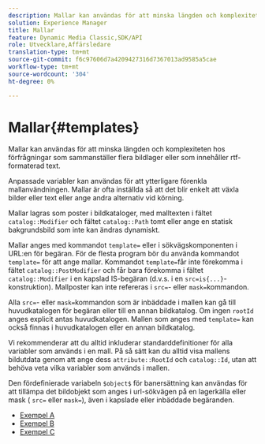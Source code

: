 ```yaml
---
description: Mallar kan användas för att minska längden och komplexiteten hos förfrågningar som sammanställer flera bildlager eller som innehåller rtf-formaterad text.
solution: Experience Manager
title: Mallar
feature: Dynamic Media Classic,SDK/API
role: Utvecklare,Affärsledare
translation-type: tm+mt
source-git-commit: f6c97606d7a4209427316d7367013ad9585a5cae
workflow-type: tm+mt
source-wordcount: '304'
ht-degree: 0%

---
```



# Mallar{#templates}

Mallar kan användas för att minska längden och komplexiteten hos förfrågningar som sammanställer flera bildlager eller som innehåller rtf-formaterad text.

Anpassade variabler kan användas för att ytterligare förenkla mallanvändningen. Mallar är ofta inställda så att det blir enkelt att växla bilder eller text eller ange andra alternativ vid körning.

Mallar lagras som poster i bildkataloger, med malltexten i fältet `catalog::Modifier` och fältet `catalog::Path` tomt eller ange en statisk bakgrundsbild som inte kan ändras dynamiskt.

Mallar anges med kommandot `template=` eller i sökvägskomponenten i URL:en för begäran. För de flesta program bör du använda kommandot `template=` för att ange mallar. Kommandot `template=`får inte förekomma i fältet `catalog::PostModifier` och får bara förekomma i fältet `catalog::Modifier` i en kapslad IS-begäran (d.v.s. i en `src=is{...}`-konstruktion). Mallposter kan inte refereras i `src=`- eller `mask=`kommandon.

Alla `src=`- eller `mask=`kommandon som är inbäddade i mallen kan gå till huvudkatalogen för begäran eller till en annan bildkatalog. Om ingen `rootId` anges explicit antas huvudkatalogen. Mallen som anges med `template=` kan också finnas i huvudkatalogen eller en annan bildkatalog.

Vi rekommenderar att du alltid inkluderar standarddefinitioner för alla variabler som används i en mall. På så sätt kan du alltid visa mallens bildutdata genom att ange dess `attribute::RootId` och `catalog::Id`, utan att behöva veta vilka variabler som används i mallen.

Den fördefinierade variabeln `$object$` för banersättning kan användas för att tillämpa det bildobjekt som anges i url-sökvägen på en lagerkälla eller mask ( `src=` eller `mask=`), även i kapslade eller inbäddade begäranden.

* [Exempel A](r-example-a.md)
* [Exempel B](r-example-b.md)
* [Exempel C](r-example-c.md)
